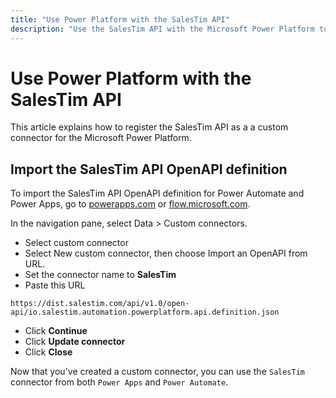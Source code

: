 ```yaml
---
title: "Use Power Platform with the SalesTim API"
description: "Use the SalesTim API with the Microsoft Power Platform to build Microsoft Teams apps and integrations easily."
---
```


# Use Power Platform with the SalesTim API <Badge text="beta" type="warning"/>
<Classification label="public" />

This article explains how to register the SalesTim API as a a custom connector for the Microsoft Power Platform.

## Import the SalesTim API OpenAPI definition

To import the SalesTim API OpenAPI definition for Power Automate and Power Apps, go to [powerapps.com](https://powerapps.com) or [flow.microsoft.com](https://flow.microsoft.com).

In the navigation pane, select Data > Custom connectors.
- Select custom connector
- Select New custom connector, then choose Import an OpenAPI from URL.
- Set the connector name to **SalesTim**
- Paste this URL
```
https://dist.salestim.com/api/v1.0/open-api/io.salestim.automation.powerplatform.api.definition.json
```
- Click **Continue**
- Click **Update connector**
- Click **Close**

Now that you've created a custom connector, you can use the `SalesTim` connector from both `Power Apps` and `Power Automate`.
